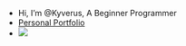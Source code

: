 -  Hi, I’m @Kyverus, A Beginner Programmer
-  [Personal Portfolio](https://kirlian-pacibe-portfolio.netlify.app/)
-  ![](https://www.codewars.com/users/Gamerift7/badges/small)
 
